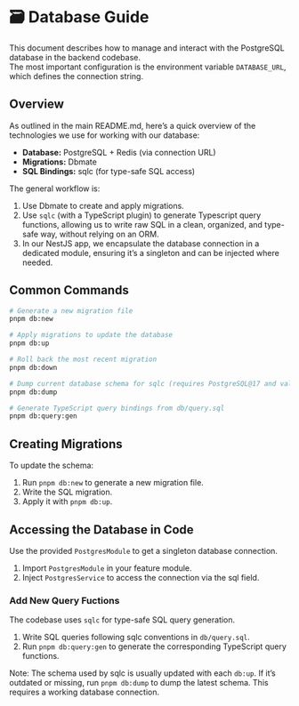 # 🗃️ Database Guide

This document describes how to manage and interact with the PostgreSQL database in the backend codebase.  
The most important configuration is the environment variable `DATABASE_URL`, which defines the connection string.

## Overview

As outlined in the main README.md, here’s a quick overview of the technologies we use for working with our database:

- **Database:** PostgreSQL + Redis (via connection URL)
- **Migrations:** Dbmate
- **SQL Bindings:** sqlc (for type-safe SQL access)

The general workflow is:

1. Use Dbmate to create and apply migrations.
2. Use `sqlc` (with a TypeScript plugin) to generate Typescript query functions, allowing us to write raw SQL in a clean, organized, and type-safe way, without relying on an ORM.
3. In our NestJS app, we encapsulate the database connection in a dedicated module, ensuring it’s a singleton and can be injected where needed.

## Common Commands

```bash
# Generate a new migration file
pnpm db:new

# Apply migrations to update the database
pnpm db:up

# Roll back the most recent migration
pnpm db:down

# Dump current database schema for sqlc (requires PostgreSQL@17 and valid DB connection)
pnpm db:dump

# Generate TypeScript query bindings from db/query.sql
pnpm db:query:gen
```

## Creating Migrations

To update the schema:

1. Run `pnpm db:new` to generate a new migration file.
2. Write the SQL migration.
3. Apply it with `pnpm db:up`.

## Accessing the Database in Code

Use the provided `PostgresModule` to get a singleton database connection.

1. Import `PostgresModule` in your feature module.
2. Inject `PostgresService` to access the connection via the sql field.

### Add New Query Fuctions

The codebase uses `sqlc` for type-safe SQL query generation.

1. Write SQL queries following sqlc conventions in `db/query.sql`.
2. Run `pnpm db:query:gen` to generate the corresponding TypeScript query functions.

Note: The schema used by sqlc is usually updated with each `db:up`.
If it’s outdated or missing, run `pnpm db:dump` to dump the latest schema.
This requires a working database connection.
